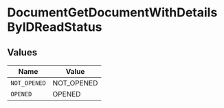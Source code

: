 # DocumentGetDocumentWithDetailsByIDReadStatus


## Values

| Name         | Value        |
| ------------ | ------------ |
| `NOT_OPENED` | NOT_OPENED   |
| `OPENED`     | OPENED       |